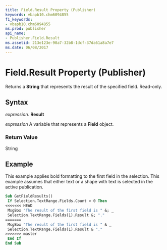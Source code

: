 ```yaml
---
title: Field.Result Property (Publisher)
keywords: vbapb10.chm6094855
f1_keywords:
- vbapb10.chm6094855
ms.prod: publisher
api_name:
- Publisher.Field.Result
ms.assetid: 213e123e-90a7-32b8-1dcf-37da61a8a7e7
ms.date: 06/08/2017
---
```



# Field.Result Property (Publisher)

Returns a  **String** that represents the result of the specified field. Read-only.


## Syntax

 _expression_. **Result**

 _expression_ A variable that represents a  **Field** object.


### Return Value

String


## Example

This example applies bold formatting to the first field in the selection. This example assumes that either text or a shape with text is selected in the active publication.


```vb
Sub GetFieldResults() 
 If Selection.TextRange.Fields.Count > 0 Then 
<<<<<<< HEAD
 MsgBox "The result of the first field is " &; _ 
 Selection.TextRange.Fields(1).Result &; "." 
=======
 MsgBox "The result of the first field is " & _ 
 Selection.TextRange.Fields(1).Result & "." 
>>>>>>> master
 End If 
End Sub
```


